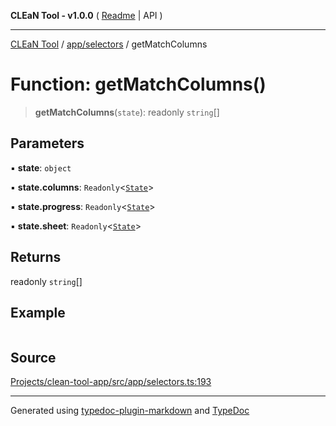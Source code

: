 **CLEaN Tool - v1.0.0** ( [Readme](../../../README.md) \| API )

***

[CLEaN Tool](../../../modules.md) / [app/selectors](../README.md) / getMatchColumns

# Function: getMatchColumns()

> **getMatchColumns**(`state`): readonly `string`[]

## Parameters

▪ **state**: `object`

▪ **state.columns**: `Readonly`\<[`State`](../../../selectors/columns/selectors/private/interfaces/State.md)\>

▪ **state.progress**: `Readonly`\<[`State`](../../../selectors/columns/selectors/private/interfaces/State.md)\>

▪ **state.sheet**: `Readonly`\<[`State`](../../../features/sheet/reducers/interfaces/State.md)\>

## Returns

readonly `string`[]

## Example

```ts

```

## Source

[Projects/clean-tool-app/src/app/selectors.ts:193](https://github.com/yuckyh/clean-tool-app/)

***

Generated using [typedoc-plugin-markdown](https://www.npmjs.com/package/typedoc-plugin-markdown) and [TypeDoc](https://typedoc.org/)
